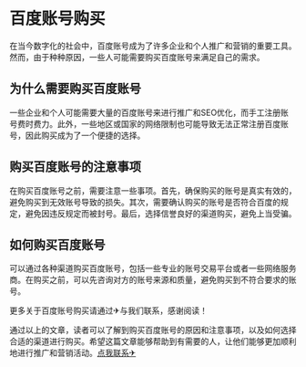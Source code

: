 # 百度账号购买

在当今数字化的社会中，百度账号成为了许多企业和个人推广和营销的重要工具。然而，由于种种原因，一些人可能需要购买百度账号来满足自己的需求。

## 为什么需要购买百度账号

一些企业和个人可能需要大量的百度账号来进行推广和SEO优化，而手工注册账号费时费力。此外，一些地区或国家的网络限制也可能导致无法正常注册百度账号，因此购买成为了一个便捷的选择。

## 购买百度账号的注意事项

在购买百度账号之前，需要注意一些事项。首先，确保购买的账号是真实有效的，避免购买到无效账号导致的损失。其次，需要确认购买的账号是否符合百度的规定，避免因违反规定而被封号。最后，选择信誉良好的渠道购买，避免上当受骗。

## 如何购买百度账号

可以通过各种渠道购买百度账号，包括一些专业的账号交易平台或者一些网络服务商。在购买之前，可以先咨询对方的账号来源和质量，避免购买到不符合要求的账号。

更多关于百度账号购买请通过✈与我们联系，感谢阅读！

通过以上的文章，读者可以了解到购买百度账号的原因和注意事项，以及如何选择合适的渠道进行购买。希望这篇文章能够帮助到有需要的人，让他们能够更加顺利地进行推广和营销活动。[点我联系✈](https://home.G208.com)